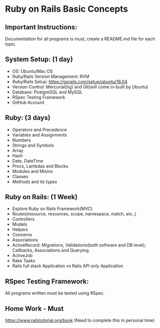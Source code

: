 # Ruby on Rails Basic Concepts

## Important Instructions:

  Documentation for all programs is must, create a README.md file for each topic.


## System Setup:  (1 day)

  * OS: Ubuntu/Mac OS
  * Ruby/Rails Version Management: RVM
  * Ruby/Rails Setup: https://gorails.com/setup/ubuntu/18.04
  * Version Control: Mercurial(hg) and Git(will come in-built by Ubuntu)
  * Database: PostgreSQL and MySQL
  * RSpec Testing Framework
  * GitHub Account


## Ruby: (3 days)

  * Operators and Precedence
  * Variables and Assignments
  * Numbers
  * Strings and Symbols
  * Array
  * Hash
  * Date, DateTime
  * Procs, Lambdas and Blocks
  * Modules and Mixins
  * Classes
  * Methods and its types


## Ruby on Rails: (1 Week)

  * Explore Ruby on Rails Framework(MVC)
  * Routes(resource, resources, scope, namespace, match, etc.,)
  * Controllers
  * Models
  * Helpers
  * Concerns
  * Associations
  * ActiveRecord:  Migrations, Validations(both software and DB level), Callbacks, Associations and Querying.
  * ActiveJob
  * Rake Tasks
  * Rails full stack Application vs Rails API only Application

## RSpec Testing Framework:
  All programs written must be tested using RSpec.

## Home Work - Must

  https://www.railstutorial.org/book (Need to complete this in personal time)
